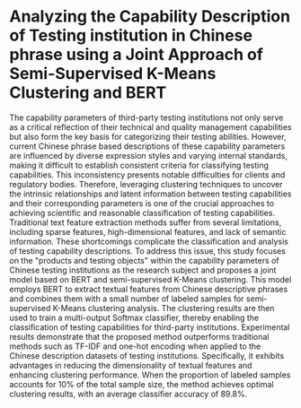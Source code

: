 # Analyzing the Capability Description of Testing institution in Chinese phrase using a Joint Approach of Semi-Supervised K-Means Clustering and BERT
The capability parameters of third-party testing institutions not only serve as a critical reflection of their technical and quality management capabilities but also form the key basis for categorizing their testing abilities. However, current Chinese phrase based descriptions of these capability parameters are influenced by diverse expression styles and varying internal standards, making it difficult to establish consistent criteria for classifying testing capabilities. This inconsistency presents notable difficulties for clients and regulatory bodies. Therefore, leveraging clustering techniques to uncover the intrinsic relationships and latent information between testing capabilities and their corresponding parameters is one of the crucial approaches to achieving scientific and reasonable classification of testing capabilities. Traditional text feature extraction methods suffer from several limitations, including sparse features, high-dimensional features, and lack of semantic information. These shortcomings complicate the classification and analysis of testing capability descriptions. To address this issue, this study focuses on the
 "products and testing objects" within the capability parameters of Chinese testing institutions as the research subject and proposes a joint model based on BERT and semi-supervised K-Means clustering. This model employs BERT to extract textual features from Chinese descriptive phrases and combines them with a small number of labeled samples for semi-supervised K-Means clustering analysis. The clustering results are then used to train a multi-output Softmax classifier, thereby enabling the classification of testing capabilities for third-party institutions. Experimental results demonstrate that the proposed method outperforms traditional methods such as TF-IDF and one-hot encoding when applied to the Chinese description datasets of testing institutions. Specifically, it exhibits advantages in reducing the dimensionality of textual features and enhancing clustering performance. When the proportion of labeled samples accounts for 10% of the total sample size, the method achieves optimal clustering results, with an average classifier accuracy of 89.8%.
